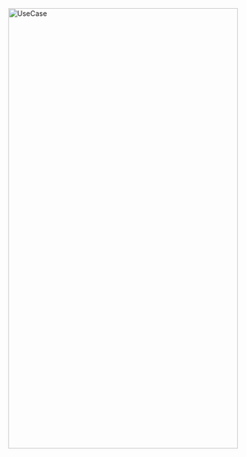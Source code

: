 <img width="461" height="885" alt="UseCase" src="https://github.com/user-attachments/assets/a9c33d32-b1fd-487f-879e-df20bc07ddfa" />
